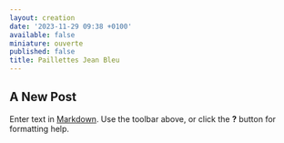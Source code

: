 ```yaml
---
layout: creation
date: '2023-11-29 09:38 +0100'
available: false
miniature: ouverte
published: false
title: Paillettes Jean Bleu
---
```

## A New Post

Enter text in [Markdown](http://daringfireball.net/projects/markdown/). Use the toolbar above, or click the **?** button for formatting help.
